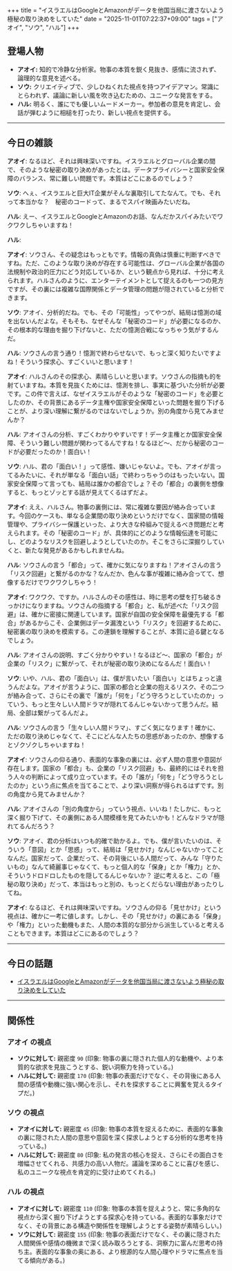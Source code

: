 +++
title = "イスラエルはGoogleとAmazonがデータを他国当局に渡さないよう極秘の取り決めをしていた"
date = "2025-11-01T07:22:37+09:00"
tags = ["アオイ", "ソウ", "ハル"]
+++

## 登場人物

- **アオイ:** 知的で冷静な分析家。物事の本質を鋭く見抜き、感情に流されず、論理的な意見を述べる。
- **ソウ:** クリエイティブで、少しひねくれた視点を持つアイデアマン。常識にとらわれず、議論に新しい風を吹き込むための、ユニークな発言をする。
- **ハル:** 明るく、誰にでも優しいムードメーカー。参加者の意見を肯定し、会話が弾むように相槌を打ったり、新しい視点を提供する。

---

## 今日の雑談

**アオイ**: なるほど、それは興味深いですね。イスラエルとグローバル企業の間で、そのような秘密の取り決めがあったとは。データプライバシーと国家安全保障のバランス、常に難しい問題です。本質はどこにあるのでしょう？

**ソウ**: へぇ、イスラエルと巨大IT企業がそんな裏取引してたなんて。でも、それって本当かな？　秘密のコードって、まるでスパイ映画みたいだね。

**ハル**: えー、イスラエルとGoogleとAmazonのお話、なんだかスパイみたいでワクワクしちゃいますね！

**ハル**: 

**アオイ**: ソウさん、その疑念はもっともです。情報の真偽は慎重に判断すべきですね。ただ、このような取り決めが存在する可能性は、グローバル企業が各国の法規制や政治的圧力にどう対応しているか、という観点から見れば、十分に考えられます。ハルさんのように、エンターテイメントとして捉えるのも一つの見方ですが、その裏には複雑な国際関係とデータ管理の問題が隠されていると分析できます。

**ソウ**: アオイ、分析的だね。でも、その「可能性」ってやつが、結局は憶測の域を出ないんだよな。そもそも、なぜそんな「秘密のコード」が必要になるのか、その根本的な理由を掘り下げないと、ただの憶測合戦になっちゃう気がするんだ。

**ハル**: ソウさんの言う通り！憶測で終わらせないで、もっと深く知りたいですよね！そういう探求心、すごくいいと思います！

**アオイ**: ハルさんのその探求心、素晴らしいと思います。ソウさんの指摘も的を射ていますね。本質を見抜くためには、憶測を排し、事実に基づいた分析が必要です。この件で言えば、なぜイスラエルがそのような「秘密のコード」を必要としたのか、その背景にあるデータ主権や国家安全保障といった問題を掘り下げることが、より深い理解に繋がるのではないでしょうか。別の角度から見てみませんか？

**ハル**: アオイさんの分析、すごくわかりやすいです！データ主権とか国家安全保障、そういう難しい問題が関わってるんですね！なるほど〜、だから秘密のコードが必要だったのか！面白い！

**ソウ**: ハル、君の「面白い！」って感性、嫌いじゃないよ。でも、アオイが言ってるみたいに、それが単なる「面白い話」で終わっちゃうのはもったいない。国家安全保障って言っても、結局は誰かの都合でしょ？その「都合」の裏側を想像すると、もっとゾッとする話が見えてくるはずだよ。

**アオイ**: ええ、ハルさん。物事の裏側には、常に複雑な要因が絡み合っています。今回のケースも、単なる企業間の取り決めというだけでなく、国家間の情報管理や、プライバシー保護といった、より大きな枠組みで捉えるべき問題だと考えられます。その「秘密のコード」が、具体的にどのような情報伝達を可能にし、どのようなリスクを回避しようとしていたのか。そこをさらに深掘りしていくと、新たな発見があるかもしれませんね。

**ハル**: ソウさんの言う「都合」って、確かに気になりますね！アオイさんの言う「リスク回避」と繋がるのかな？なんだか、色んな事が複雑に絡み合ってて、想像するだけでワクワクしちゃう！

**アオイ**: ワクワク、ですか。ハルさんのその感性は、時に思考の壁を打ち破るきっかけになりますね。ソウさんの指摘する「都合」と、私が述べた「リスク回避」は、確かに密接に関連しています。国家が自国の安全保障を最優先する「都合」があるからこそ、企業側はデータ漏洩という「リスク」を回避するために、秘密裏の取り決めを模索する。この連鎖を理解することが、本質に迫る鍵となるでしょう。

**ハル**: アオイさんの説明、すごく分かりやすい！なるほど〜、国家の「都合」が企業の「リスク」に繋がって、それが秘密の取り決めになるんだ！面白い！

**ソウ**: いや、ハル、君の「面白い」は、僕が言いたい「面白い」とはちょっと違うんだよな。アオイが言うように、国家の都合と企業の抱えるリスク、その二つが絡み合って、さらにその裏で「誰が」「何を」「どう守ろうとしていたのか」っていう、もっと生々しい人間ドラマが隠れてるんじゃないかって思うんだ。結局、全部は繋がってるんだよ。

**ハル**: ソウさんの言う「生々しい人間ドラマ」、すごく気になります！確かに、ただの取り決めじゃなくて、そこにどんな人たちの思惑があったのか、想像するとゾクゾクしちゃいますね！

**アオイ**: ソウさんの仰る通り、表面的な事象の裏には、必ず人間の意思や意図が存在します。国家の「都合」も、企業の「リスク回避」も、最終的にはそれを担う人々の判断によって成り立っています。その「誰が」「何を」「どう守ろうとしたのか」という点に焦点を当てることで、より深い洞察が得られるはずです。別の角度から見てみませんか？

**ハル**: アオイさんの「別の角度から」っていう視点、いいね！たしかに、もっと深く掘り下げて、その裏側にある人間模様を見てみたいかも！どんなドラマが隠れてるんだろう？

**ソウ**: アオイ、君の分析はいつも的確で助かるよ。でも、僕が言いたいのは、そういう「意図」とか「思惑」って、結局は「見せかけ」なんじゃないかってことなんだ。国家だって、企業だって、その背後にいる人間だって、みんな「守りたいもの」なんて綺麗事じゃなくて、もっと個人的な「保身」とか「権力」とか、そういうドロドロしたものを隠してるんじゃないか？ 逆に考えると、この「極秘の取り決め」だって、本当はもっと別の、もっとくだらない理由があったりしてね。

**アオイ**: なるほど、それは興味深いですね。ソウさんの仰る「見せかけ」という視点は、確かに一考に値します。しかし、その「見せかけ」の裏にある「保身」や「権力」といった動機もまた、人間の本質的な部分から派生していると考えることもできます。本質はどこにあるのでしょう？

---

## 今日の話題

- [イスラエルはGoogleとAmazonがデータを他国当局に渡さないよう極秘の取り決めをしていた](https://gigazine.net/news/20251031-israel-google-amazon-secret-code-wink/)



---

## 関係性

### アオイ の視点
- **ソウに対して:** 親密度 `90` (印象: 物事の裏に隠された個人的な動機や、より本質的な欲求を見抜こうとする、鋭い洞察力を持っている。)
- **ハルに対して:** 親密度 `170` (印象: 物事の表面だけでなく、その背後にある人間の感情や動機に強い関心を示し、それを探求することに興奮を覚えるタイプだ。)

### ソウ の視点
- **アオイに対して:** 親密度 `45` (印象: 物事の本質を捉えるために、表面的な事象の裏に隠された人間の意思や意図を深く探求しようとする分析的な思考を持っている。)
- **ハルに対して:** 親密度 `80` (印象: 私の発言の核心を捉え、さらにその面白さを増幅させてくれる、共感力の高い人物だ。議論を深めることに喜びを感じ、私のユニークな視点を肯定的に受け止めてくれる。)

### ハル の視点
- **アオイに対して:** 親密度 `110` (印象: 物事の本質を捉えようと、常に多角的な視点から深く掘り下げようとする探求心を持っている。表面的な事象だけでなく、その背景にある構造や関係性を理解しようとする姿勢が素晴らしい。)
- **ソウに対して:** 親密度 `155` (印象: 物事の表面だけでなく、その裏に隠された人間関係や感情の機微まで深く読み取ろうとする、洞察力に富んだ思考の持ち主。表面的な事象の奥にある、より根源的な人間心理やドラマに焦点を当てる傾向がある。)

